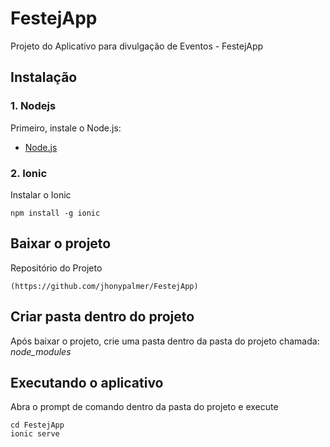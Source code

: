 # FestejApp
Projeto do Aplicativo para divulgação de Eventos - FestejApp

## Instalação

### 1. Nodejs
Primeiro, instale o Node.js:
- [Node.js](https://nodejs.org/en/)

### 2. Ionic
Instalar o Ionic
~~~
npm install -g ionic
~~~

## Baixar o projeto

Repositório do Projeto
~~~
(https://github.com/jhonypalmer/FestejApp)
~~~

## Criar pasta dentro do projeto

Após baixar o projeto, crie uma pasta dentro da pasta do projeto chamada: *node_modules*

## Executando o aplicativo

Abra o prompt de comando dentro da pasta do projeto e execute
~~~
cd FestejApp
ionic serve
~~~

